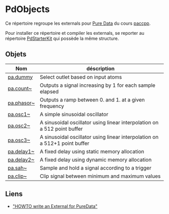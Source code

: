 # PdObjects

Ce répertoire regroupe les externals pour [Pure Data](https://puredata.info/) du cours [paccpp](https://github.com/paccpp/paccpp).

Pour installer ce répertoire et compiler les externals, se reporter au répertoire [PdStarterKit](https://github.com/paccpp/PdStarterKit) qui possède la même structure.

## Objets

| Nom       | déscription |
|-----------|-------------|
|[pa.dummy](source/projects/pa.dummy)           | Select outlet based on input atoms |
|[pa.count~](source/projects/pa.count_tilde)    | Outputs a signal increasing by 1 for each sample elapsed |
|[pa.phasor~](source/projects/pa.phasor_tilde)  | Outputs a ramp between 0. and 1. at a given frequency |
|[pa.osc1~](source/projects/pa.osc1_tilde)      | A simple sinusoidal oscillator |
|[pa.osc2~](source/projects/pa.osc2_tilde)      | A sinusoidal oscillator using linear interpolation on a 512 point buffer |
|[pa.osc3~](source/projects/pa.osc3_tilde)      | A sinusoidal oscillator using linear interpolation on a 512+1 point buffer |
|[pa.delay1~](source/projects/pa.delay1_tilde)  | A fixed delay using static memory allocation |
|[pa.delay2~](source/projects/pa.delay2_tilde)  | A fixed delay using dynamic memory allocation |
|[pa.sah~](source/projects/pa.sah_tilde)        | Sample and hold a signal according to a trigger |
|[pa.clip~](source/projects/pa.clip_tilde)      | Clip signal between minimum and maximum values |

## Liens

- ["HOWTO write an External for PureData"](http://pdstatic.iem.at/externals-HOWTO/)
